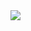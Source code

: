 <img src="https://capsule-render.vercel.app/api?type=eggk&Color=1E90FF&height=70px&section=header&text=안녕하세요%20여기는%20건건의%20깃허브입니다.&fontSize=40px&fontColor=FFFACD"/>

